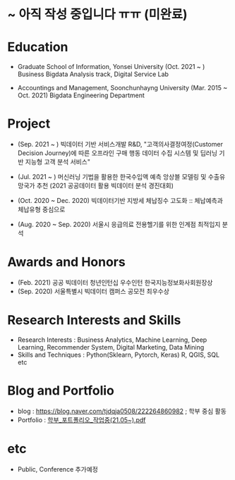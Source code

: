 # ~ 아직 작성 중입니다 ㅠㅠ (미완료)

# Education
- Graduate School of Information, Yonsei University (Oct. 2021 ~ )
Business Bigdata Analysis track, Digital Service Lab

- Accountings and Management, Soonchunhayng University (Mar. 2015 ~ Oct. 2021) 
Bigdata Engineering Department



# Project
- (Sep. 2021 ~ ) 빅데이터 기반 서비스개발 R&D, "고객의사결정여정(Customer Decision Journey)에 따른 오프라인 구매 행동 데이터 수집 시스템 및 딥러닝 기반 지능형 고객 분석 서비스"

- (Jul. 2021 ~ ) 머신러닝 기법을 활용한 한국수입액 예측 앙상블 모델링 및 수출유망국가 추천 (2021 공공데이터 활용 빅데이터 분석 경진대회)

- (Oct. 2020 ~ Dec. 2020) 빅데이터기반 지방세 체납징수 고도화 :: 체납예측과 체납유형 중심으로 

- (Aug. 2020 ~ Sep. 2020) 서울시 응급의료 전용헬기를 위한 인계점 최적입지 분석

# Awards and Honors
- (Feb. 2021) 공공 빅데이터 청년인턴십 우수인턴 한국지능정보화사회원장상
- (Sep. 2020) 서울특별시 빅데이터 캠퍼스 공모전 최우수상 

# Research Interests and Skills
- Research Interests : Business Analytics, Machine Learning, Deep Learning, Recommender System, Digital Marketing, Data Mining
- Skills and Techniques : Python(Sklearn, Pytorch, Keras)  R, QGIS, SQL etc

# Blog and Portfolio
- blog : https://blog.naver.com/tjdqja0508/222264860982 ; 학부 중심 활동
- Portfolio : [학부_포트폴리오_작업중(21.05~).pdf](https://github.com/sbkim508/sbkim508/files/6794805/CV_.21.05.pdf)

# etc
- Public, Conference 추가예정







<!---
sbkim508/sbkim508 is a ✨ special ✨ repository because its `README.md` (this file) appears on your GitHub profile.
You can click the Preview link to take a look at your changes.
--->
